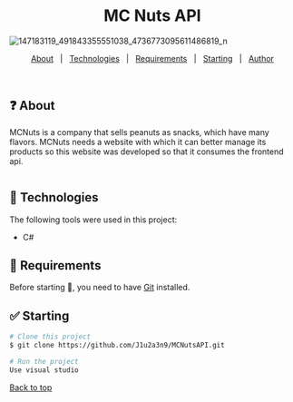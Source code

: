 <h1 align="center">MC Nuts API </h1>



![147183119_491843355551038_4736773095611486819_n](https://user-images.githubusercontent.com/74753713/147305398-c567c46c-6f75-489b-8fd0-39c0b7f12df8.jpg)


<!-- Status -->

<!-- <h4 align="center"> 
	🚧  CSS Work 🚀 Under construction...  🚧
</h4> 

<hr> -->

<p align="center">
  <a href="#dart-about">About</a> &#xa0; | &#xa0; 
  <a href="#rocket-technologies">Technologies</a> &#xa0; | &#xa0;
  <a href="#white_check_mark-requirements">Requirements</a> &#xa0; | &#xa0;
  <a href="#checkered_flag-starting">Starting</a> &#xa0; | &#xa0;
  <a href="https://github.com/J1u2a3n9" target="_blank">Author</a>
</p>

<br>

## ❓ About ##

MCNuts is a company that sells peanuts as snacks, which have many flavors.
MCNuts needs a website with which it can better manage its products so this website was developed so that it consumes the frontend api. 


<img source>


## :rocket: Technologies ##

The following tools were used in this project:

* C#

## 🧠 Requirements ##

Before starting :checkered_flag:, you need to have [Git](https://git-scm.com)  installed.

## ✅ Starting ##

```bash
# Clone this project
$ git clone https://github.com/J1u2a3n9/MCNutsAPI.git

# Run the project
Use visual studio 
```



<a href="#top">Back to top</a>

